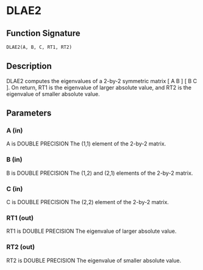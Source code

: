 # DLAE2

## Function Signature

```fortran
DLAE2(A, B, C, RT1, RT2)
```

## Description


 DLAE2  computes the eigenvalues of a 2-by-2 symmetric matrix
    [  A   B  ]
    [  B   C  ].
 On return, RT1 is the eigenvalue of larger absolute value, and RT2
 is the eigenvalue of smaller absolute value.

## Parameters

### A (in)

A is DOUBLE PRECISION The (1,1) element of the 2-by-2 matrix.

### B (in)

B is DOUBLE PRECISION The (1,2) and (2,1) elements of the 2-by-2 matrix.

### C (in)

C is DOUBLE PRECISION The (2,2) element of the 2-by-2 matrix.

### RT1 (out)

RT1 is DOUBLE PRECISION The eigenvalue of larger absolute value.

### RT2 (out)

RT2 is DOUBLE PRECISION The eigenvalue of smaller absolute value.

